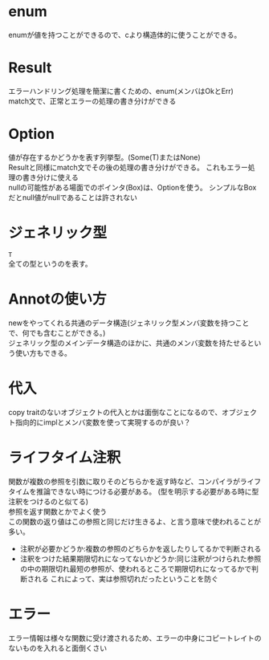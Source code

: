 # enum
enumが値を持つことができるので、cより構造体的に使うことができる。

# Result
エラーハンドリング処理を簡潔に書くための、enum(メンバはOkとErr)
<br>
match文で、正常とエラーの処理の書き分けができる

# Option
値が存在するかどうかを表す列挙型。(Some(T)またはNone)
<br>
Resultと同様にmatch文でその後の処理の書き分けができる。
これもエラー処理の書き分けに使える
<br>
nullの可能性がある場面でのポインタ(Box)は、Optionを使う。
シンプルなBoxだとnull値がnullであることは許されない


# ジェネリック型
```T``` 
<br>
全ての型というのを表す。

# Annotの使い方
newをやってくれる共通のデータ構造(ジェネリック型メンバ変数を持つことで、何でも含むことができる。)
<br>
ジェネリック型のメインデータ構造のほかに、共通のメンバ変数を持たせるという使い方もできる。

# 代入
copy traitのないオブジェクトの代入とかは面倒なことになるので、オブジェクト指向的にimplとメンバ変数を使って実現するのが良い？

# ライフタイム注釈
関数が複数の参照を引数に取りそのどちらかを返す時など、コンパイラがライフタイムを推論できない時につける必要がある。
(型を明示する必要がある時に型注釈をつけるのと似てる)
<br>
参照を返す関数とかでよく使う
<br>
この関数の返り値はこの参照と同じだけ生きるよ、と言う意味で使われることが多い。
<br>

- 注釈が必要かどうか:複数の参照のどちらかを返したりしてるかで判断される
- 注釈をつけた結果期限切れになってないかどうか:同じ注釈がつけられた参照の中の期限切れ最短の参照が、使われるところで期限切れになってるかで判断される
これによって、実は参照切れだったということを防ぐ

# エラー
エラー情報は様々な関数に受け渡されるため、エラーの中身にコピートレイトのないものを入れると面倒くさい
